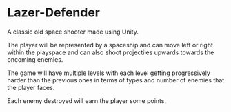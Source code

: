 # Lazer-Defender
A classic old space shooter made using Unity. 

The player will be represented by a spaceship and can move left or right within the
playspace and can also shoot projectiles upwards towards the oncoming enemies.

The game will have multiple levels with each level getting progressively harder than
the previous ones in terms of types and number of enemies that the player faces.

Each enemy destroyed will earn the player some points.

